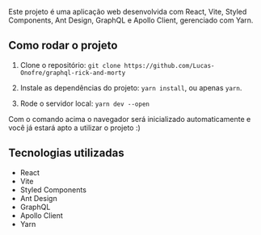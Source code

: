 Este projeto é uma aplicação web desenvolvida com React, Vite, Styled Components, Ant Design, GraphQL e Apollo Client, gerenciado com Yarn.

## Como rodar o projeto

1. Clone o repositório:
`git clone https://github.com/Lucas-Onofre/graphql-rick-and-morty`

2. Instale as dependências do projeto:
`yarn install`, ou apenas `yarn`.

3. Rode o servidor local:
`yarn dev --open`

Com o comando acima o navegador será inicializado automaticamente e você já estará apto a utilizar o projeto :)

## Tecnologias utilizadas

* React
* Vite
* Styled Components
* Ant Design
* GraphQL
* Apollo Client
* Yarn
